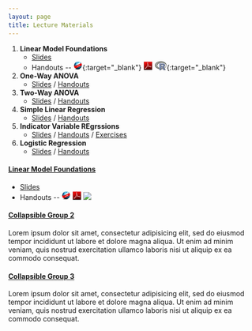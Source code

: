 ```yaml
---
layout: page
title: Lecture Materials
---
```


1. **Linear Model Foundations**
    * [Slides](LMFoundations/PPT.pptx)
    * Handouts -- [![Web](../img/web.png)](LMFoundations/RHO.html){:target="_blank"}  [![PDF](../img/pdf.png)](LMFoundations/RHO.pdf) [![R](../img/Rlogo.png)](LMFoundations/RHO.R){:target="_blank"}
1. **One-Way ANOVA**
    * [Slides](Anova-1Way/PPT.pptx) / [Handouts](HOs/02_LMAnova1_HO.pdf)
1. **Two-Way ANOVA**
    * [Slides](Anova-2Way/PPT.pptx) / [Handouts](HOs/03_LMAnova2_HO.pdf)
1. **Simple Linear Regression**
    * [Slides](SLRegression/PPT.pptx) / [Handouts](HOs/04_SLRegression_HO.pdf)
1. **Indicator Variable REgrssions**
    * [Slides](IVRegression/PPT.pptx) / [Handouts](HOs/05_IVROneWay_HO.pdf) / [Exercises](CEs/05_IVROneWay_CE.html)
1. **Logistic Regression**
    * [Slides](LogisticRegression/PPT.pptx) / [Handouts](HOs/06_LMLogistic_HO.pdf)

 <div class="panel-group" id="accordion">
  <div class="panel panel-default">
    <div class="panel-heading">
      <h4 class="panel-title">
        <a data-toggle="collapse" data-parent="#accordion" href="#collapse1">
        Linear Model Foundations</a>
      </h4>
    </div>
    <div id="collapse1" class="panel-collapse collapse in">
      <div class="panel-body">
      <ul>
        <li><a href="LMFoundations/PPT.pptx)">Slides</a></li>
        <li>Handouts -- <a href="LMFoundations/RHO.html"><img src="../img/web.png"></a> <a href="LMFoundations/RHO.pdf"><img src="../img/pdf.png"></a> <a href="LMFoundations/RHO.R" target="_blank"><img src="../img/web.R"></a>
      </ul>
      </div>
    </div>
  </div>
  <div class="panel panel-default">
    <div class="panel-heading">
      <h4 class="panel-title">
        <a data-toggle="collapse" data-parent="#accordion" href="#collapse2">
        Collapsible Group 2</a>
      </h4>
    </div>
    <div id="collapse2" class="panel-collapse collapse">
      <div class="panel-body">Lorem ipsum dolor sit amet, consectetur adipisicing elit,
      sed do eiusmod tempor incididunt ut labore et dolore magna aliqua. Ut enim ad
      minim veniam, quis nostrud exercitation ullamco laboris nisi ut aliquip ex ea
      commodo consequat.</div>
    </div>
  </div>
  <div class="panel panel-default">
    <div class="panel-heading">
      <h4 class="panel-title">
        <a data-toggle="collapse" data-parent="#accordion" href="#collapse3">
        Collapsible Group 3</a>
      </h4>
    </div>
    <div id="collapse3" class="panel-collapse collapse">
      <div class="panel-body">Lorem ipsum dolor sit amet, consectetur adipisicing elit,
      sed do eiusmod tempor incididunt ut labore et dolore magna aliqua. Ut enim ad
      minim veniam, quis nostrud exercitation ullamco laboris nisi ut aliquip ex ea
      commodo consequat.</div>
    </div>
  </div>
</div> 
